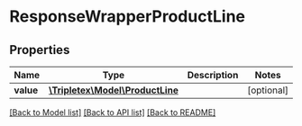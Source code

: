 # ResponseWrapperProductLine

## Properties
Name | Type | Description | Notes
------------ | ------------- | ------------- | -------------
**value** | [**\Tripletex\Model\ProductLine**](ProductLine.md) |  | [optional] 

[[Back to Model list]](../../README.md#documentation-for-models) [[Back to API list]](../../README.md#documentation-for-api-endpoints) [[Back to README]](../../README.md)

